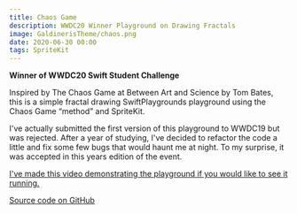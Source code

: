 ```yaml
---
title: Chaos Game
description: WWDC20 Winner Playground on Drawing Fractals
image: GaldinerisTheme/chaos.png
date: 2020-06-30 00:00
tags: SpriteKit
---
```


**Winner of WWDC20 Swift Student Challenge**

Inspired by The Chaos Game at Between Art and Science by Tom Bates, this is a simple fractal drawing SwiftPlaygrounds playground using the Chaos Game “method” and SpriteKit.

I've actually submitted the first version of this playground to WWDC19 but was rejected. After a year of studying, I've decided to refactor the code a little and fix some few bugs that would haunt me at night. To my surprise, it was accepted in this years edition of the event. 

[I've made this video demonstrating the playground if you would like to see it running.](https://youtu.be/LU7Z1dWoP_I)

[Source code on GitHub](https://github.com/Galdineris/ChaosGamePlayground)


